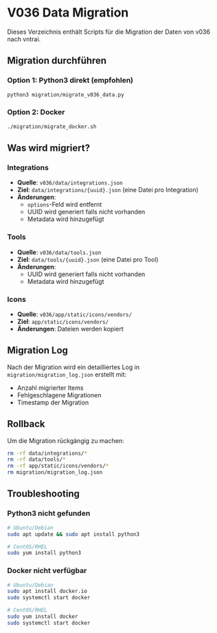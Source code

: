 # V036 Data Migration

Dieses Verzeichnis enthält Scripts für die Migration der Daten von v036 nach vntrai.

## Migration durchführen

### Option 1: Python3 direkt (empfohlen)
```bash
python3 migration/migrate_v036_data.py
```

### Option 2: Docker
```bash
./migration/migrate_docker.sh
```

## Was wird migriert?

### Integrations
- **Quelle**: `v036/data/integrations.json`
- **Ziel**: `data/integrations/{uuid}.json` (eine Datei pro Integration)
- **Änderungen**: 
  - `options`-Feld wird entfernt
  - UUID wird generiert falls nicht vorhanden
  - Metadata wird hinzugefügt

### Tools
- **Quelle**: `v036/data/tools.json`
- **Ziel**: `data/tools/{uuid}.json` (eine Datei pro Tool)
- **Änderungen**:
  - UUID wird generiert falls nicht vorhanden
  - Metadata wird hinzugefügt

### Icons
- **Quelle**: `v036/app/static/icons/vendors/`
- **Ziel**: `app/static/icons/vendors/`
- **Änderungen**: Dateien werden kopiert

## Migration Log

Nach der Migration wird ein detailliertes Log in `migration/migration_log.json` erstellt mit:
- Anzahl migrierter Items
- Fehlgeschlagene Migrationen
- Timestamp der Migration

## Rollback

Um die Migration rückgängig zu machen:
```bash
rm -rf data/integrations/*
rm -rf data/tools/*
rm -rf app/static/icons/vendors/*
rm migration/migration_log.json
```

## Troubleshooting

### Python3 nicht gefunden
```bash
# Ubuntu/Debian
sudo apt update && sudo apt install python3

# CentOS/RHEL
sudo yum install python3
```

### Docker nicht verfügbar
```bash
# Ubuntu/Debian
sudo apt install docker.io
sudo systemctl start docker

# CentOS/RHEL
sudo yum install docker
sudo systemctl start docker
```
